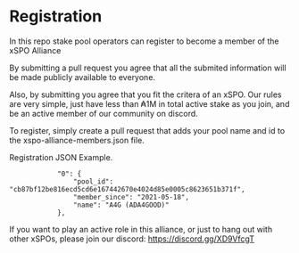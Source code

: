 # Registration

In this repo stake pool operators can register to become a member of the xSPO Alliance

By submitting a pull request you agree that all the submited information will be made publicly available to everyone.

Also, by submitting you agree that you fit the critera of an xSPO.  Our rules are very simple, just have less than ₳1M in total active stake as you join, and be an active member of our community on discord.

To register, simply create a pull request that adds your pool name and id to the xspo-alliance-members.json file.

Registration JSON Example.

```
            "0": {
                "pool_id": "cb87bf12be816ecd5cd6e167442670e4024d85e0005c8623651b371f",
                "member_since": "2021-05-18",
                "name": "A4G (ADA4GOOD)"
            },
```

If you want to play an active role in this alliance, or just to hang out with other xSPOs, please join our discord:
https://discord.gg/XD9VfcgT
